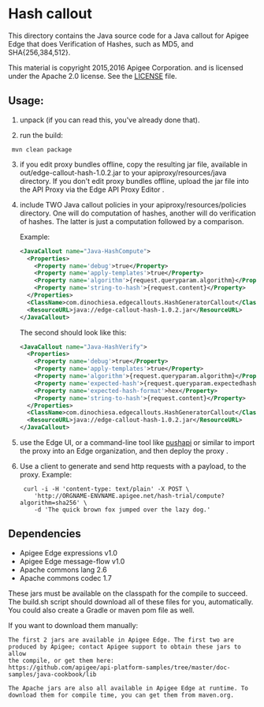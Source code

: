 # Hash callout

This directory contains the Java source code for 
a Java callout for Apigee Edge that does Verification of Hashes, such as MD5, and SHA{256,384,512}.

This material is copyright 2015,2016 Apigee Corporation. 
and is licensed under the Apache 2.0 license. See the [LICENSE](LICENSE) file. 


## Usage:

1. unpack (if you can read this, you've already done that).

2. run the build: 
```
 mvn clean package 
```

3. if you edit proxy bundles offline, copy the resulting jar file, available in  out/edge-callout-hash-1.0.2.jar to your apiproxy/resources/java directory.  If you don't edit proxy bundles offline, upload the jar file into the API Proxy via the Edge API Proxy Editor . 

5. include TWO Java callout policies in your
   apiproxy/resources/policies directory. One will do computation of hashes,
   another will do verification of hashes. The latter is just a computation followed
   by a comparison.
     
   Example:   
   ```xml
   <JavaCallout name="Java-HashCompute">
     <Properties>
       <Property name='debug'>true</Property>
       <Property name='apply-templates'>true</Property>
       <Property name='algorithm'>{request.queryparam.algorithm}</Property>
       <Property name='string-to-hash'>{request.content}</Property>
     </Properties>
     <ClassName>com.dinochiesa.edgecallouts.HashGeneratorCallout</ClassName>
     <ResourceURL>java://edge-callout-hash-1.0.2.jar</ResourceURL>
   </JavaCallout>
   ```
   
   The second should look like this: 
   ```xml
   <JavaCallout name="Java-HashVerify">
     <Properties>
       <Property name='debug'>true</Property>
       <Property name='apply-templates'>true</Property>
       <Property name='algorithm'>{request.queryparam.algorithm}</Property>
       <Property name='expected-hash'>{request.queryparam.expectedhash}</Property>
       <Property name='expected-hash-format'>hex</Property>
       <Property name='string-to-hash'>{request.content}</Property>
     </Properties>
     <ClassName>com.dinochiesa.edgecallouts.HashGeneratorCallout</ClassName>
     <ResourceURL>java://edge-callout-hash-1.0.2.jar</ResourceURL>
   </JavaCallout>
   ```
   
5. use the Edge UI, or a command-line tool like [pushapi](https://github.com/carloseberhardt/apiploy) or similar to
   import the proxy into an Edge organization, and then deploy the proxy . 

6. Use a client to generate and send http requests with a payload, to the proxy.  Example:
   ```
    curl -i -H 'content-type: text/plain' -X POST \
       'http://ORGNAME-ENVNAME.apigee.net/hash-trial/compute?algorithm=sha256' \
       -d 'The quick brown fox jumped over the lazy dog.'
   ```


## Dependencies

* Apigee Edge expressions v1.0
* Apigee Edge message-flow v1.0
* Apache commons lang 2.6
* Apache commons codec 1.7


These jars must be available on the classpath for the compile to
succeed. The build.sh script should download all of these files for
you, automatically. You could also create a Gradle or maven pom file as
well. 

If you want to download them manually:

    The first 2 jars are available in Apigee Edge. The first two are
    produced by Apigee; contact Apigee support to obtain these jars to allow
    the compile, or get them here: 
    https://github.com/apigee/api-platform-samples/tree/master/doc-samples/java-cookbook/lib

    The Apache jars are also all available in Apigee Edge at runtime. To download them for compile time, you can get them from maven.org. 




